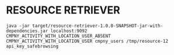 # RESOURCE RETRIEVER

    java -jar target/resource-retriever-1.0.0-SNAPSHOT-jar-with-dependencies.jar localhost:9092 CMPNY_ACTIVITY_WITH_LOCATION_USER_ABSENT CMPNY_ACTIVITY_WITH_LOCATION_USER cmpny_users /tmp/resource-12 api_key_safebrowsing
     